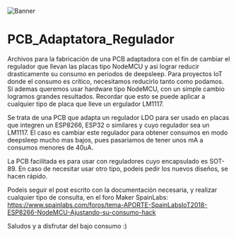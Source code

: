 ![Banner](https://i.imgur.com/cfQgf7Ph.jpg)

# PCB_Adaptatora_Regulador
Archivos para la fabricación de una PCB adaptadora con el fin de cambiar el regulador que llevan las placas tipo NodeMCU y asi lograr reducir drasticamente su consumo en periodos de deepsleep. Para proyectos IoT donde el consumo es crítico, necesitamos reducirlo tanto como podamos. Si ademas queremos usar hardware tipo NodeMCU, con un simple cambio logramos grandes resultados. Recordar que esto se puede aplicar a cualquier tipo de placa que lleve un ergulador LM1117.

Se trata de una PCB que adapta un regulador LDO para ser usado en placas que integren un ESP8266, ESP32 o similares y cuyo regulador sea un LM1117. El caso es cambiar este regulador para obtener consumos en modo deepsleep mucho mas bajos, pues pasariamos de tener unos mA a consumos menores de 40uA.

La PCB facilitada es para usar con reguladores cuyo encapsulado es SOT-89. En caso de necesitar usar otro tipo, podeis pedir los nuevos diseños, se hacen rápido. 

Podeis seguir el post escrito con la documentación necesaria, y realizar cualquier tipo de consulta,  en el foro Maker SpainLabs:
https://www.spainlabs.com/foros/tema-APORTE-SpainLabsIoT2018-ESP8266-NodeMCU-Ajustando-su-consumo-hack

Saludos y a disfrutar del bajo consumo :)
